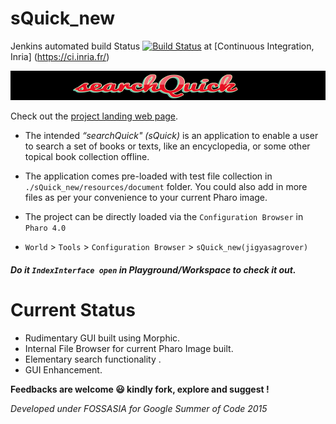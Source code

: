 # sQuick_new

Jenkins automated build Status [![Build Status](https://ci.inria.fr/pharo-contribution/job/sQuick_new/badge/icon)](https://ci.inria.fr/pharo-contribution/job/sQuick_new/) at [Continuous Integration, Inria] (https://ci.inria.fr/)


![searchQuick](https://github.com/jig08/sQuick_new/blob/master/sQuick_new/resources/header.png)

Check out the [project landing web page](http://jig08.github.io/sQuick_new).

- The intended *“searchQuick" (sQuick)* is an application to enable a user to search a set of books or texts, like an encyclopedia, or some other topical book collection offline.

- The application comes pre-loaded with test file collection in `./sQuick_new/resources/document` folder. You could also add in more files as per your convenience to your current Pharo image.

- The project can be directly loaded via the `Configuration Browser` in `Pharo 4.0`

- `World` > `Tools` > `Configuration Browser` > `sQuick_new(jigyasagrover)`



###### **Do it `IndexInterface open` in Playground/Workspace to check it out.**




# Current Status

- Rudimentary GUI built using Morphic.
- Internal File Browser for current Pharo Image built.
- Elementary search functionality .
- GUI Enhancement.



**Feedbacks are welcome :smiley: kindly fork, explore and suggest !**

*Developed under FOSSASIA for Google Summer of Code 2015*



